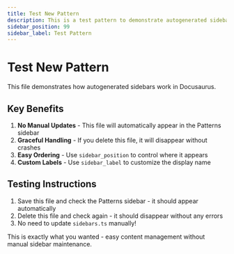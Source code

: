 ```yaml
---
title: Test New Pattern
description: This is a test pattern to demonstrate autogenerated sidebars
sidebar_position: 99
sidebar_label: Test Pattern
---
```


# Test New Pattern

This file demonstrates how autogenerated sidebars work in Docusaurus.

## Key Benefits

1. **No Manual Updates** - This file will automatically appear in the Patterns sidebar
2. **Graceful Handling** - If you delete this file, it will disappear without crashes
3. **Easy Ordering** - Use `sidebar_position` to control where it appears
4. **Custom Labels** - Use `sidebar_label` to customize the display name

## Testing Instructions

1. Save this file and check the Patterns sidebar - it should appear automatically
2. Delete this file and check again - it should disappear without any errors
3. No need to update `sidebars.ts` manually!

This is exactly what you wanted - easy content management without manual sidebar maintenance.